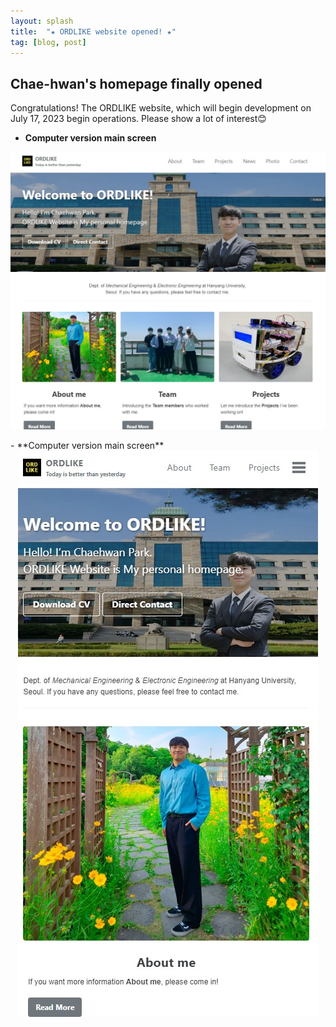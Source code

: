 ```yaml
---
layout: splash
title:  "★ ORDLIKE website opened! ★"
tag: [blog, post]
---
```

## Chae-hwan's homepage finally opened

Congratulations! The ORDLIKE website, which will begin development on July 17, 2023 begin operations. Please show a lot of interest😊

- **Computer version main screen**
  <html>
<head>
  <style>
    .center-image {
      display: flex;
      justify-content: center;
    }
  </style>
</head>

  <div class="center-image">
    <img src="../images/2023-07-17-first/2023-07-17(2).jpg" alt="Image" />
  </div>
<br>
- **Computer version main screen**
  <div class="center-image">
    <img src="../images/2023-07-17-first/2023-07-17(1).jpg" alt="Image" />
  </div>